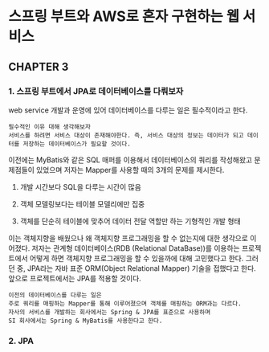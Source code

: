 # 스프링 부트와 AWS로 혼자 구현하는 웹 서비스

## CHAPTER 3

### 1.  스프링 부트에서 JPA로 데이터베이스를 다뤄보자

 web service 개발과 운영에 있어 데이터베이스를 다루는 일은 필수적이라고 한다.

```
필수적인 이유 대해 생각해보자 
서비스를 하려면 서비스 대상이 존재해야한다. 즉, 서비스 대상의 정보는 데이터가 되고 데이터를 저장하는 데이터베이스가 필요할 것이다.
```

 

이전에는 MyBatis와 같은 SQL 매퍼를 이용해서 데이터베이스의 쿼리를 작성해왔고 문제점들이 있었으며 저자는 Mapper를 사용할 때의 3개의 문제를 제시한다.



1) 개발 시간보다 SQL을 다루는 시간이 많음

2) 객체 모델링보다는 테이블 모델리에만 집중

3) 객체를 단순히 테이블에 맞추어 데이터 전달 역할만 하는 기형적인 개발 형태



이는 객체지향을 배웠으나 왜 객체지향 프로그래밍을 할 수 없는지에 대한 생각으로 이어졌다. 저자는 관계형 데이터베이스(RDB (Relational DataBase))를 이용하는 프로젝트에서 어떻게 하면 객체지향 프로그래밍을 할 수 있을까에 대해 고민했다고 한다. 그러던 중, JPA라는 자바 표준 ORM(Object Relational Mapper) 기술을 접했다고 한다. 앞으로 프로젝트에서는 JPA를 적용할 것이다. 

```
이전의 데이터베이스를 다루는 일은 
주로 쿼리를 매핑하는 Mapper를 통해 이루어졌으며 객체를 매핑하는 ORM과는 다르다. 
자사의 서비스를 개발하는 회사에서는 Spring & JPA를 표준으로 사용하며 
SI 회사에서는 Spring & MyBatis를 사용한다고 한다.
```





  

### 2. JPA



# 
